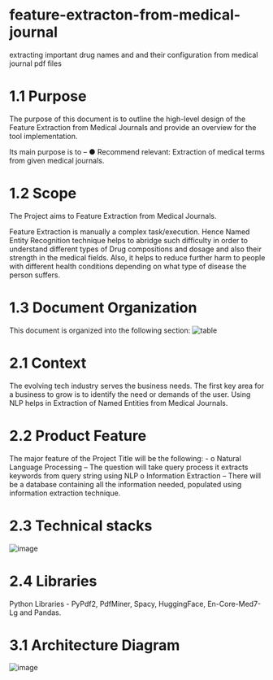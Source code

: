 # feature-extracton-from-medical-journal
extracting important drug names and and their configuration from medical journal pdf files

# 1.1 Purpose
The purpose of this document is to outline the high-level design of the Feature Extraction from Medical Journals and provide an overview for the tool implementation.

Its main purpose is to –
●	Recommend relevant: Extraction of medical terms from given medical journals.

# 1.2 Scope
The Project aims to Feature Extraction from Medical Journals.

Feature Extraction is manually a complex task/execution. Hence Named Entity Recognition technique helps to abridge such difficulty in order to understand different types of Drug compositions and dosage and also their strength in the medical fields. Also, it helps to reduce further harm to people with different health conditions depending on what type of disease the person suffers.

# 1.3 Document Organization
This document is organized into the following section:
![table](https://user-images.githubusercontent.com/88075268/148672358-ef30c848-61ec-4fe4-b83c-6e30d369b1d5.png)

# 2.1	Context
The evolving tech industry serves the business needs. The first key area for a business to grow is to identify the need or demands of the user.
Using NLP helps in Extraction of Named Entities from Medical Journals.

# 2.2 Product Feature
The major feature of the Project Title will be the following: -
o	Natural Language Processing – The question will take query process it extracts keywords from query string using NLP
o	Information Extraction – There will be a database containing all the information needed, populated using information extraction technique.

# 2.3 Technical stacks
 ![image](https://user-images.githubusercontent.com/88075268/148672523-445b39aa-a2e4-44a3-81aa-f9e85374f443.png)
 
# 2.4 Libraries
Python Libraries - PyPdf2, PdfMiner, Spacy, HuggingFace, En-Core-Med7-Lg and Pandas.

# 3.1 Architecture Diagram
![image](https://user-images.githubusercontent.com/88075268/148671842-6bf524a0-9064-4bdd-bff4-fd0fde937a9b.png)




 
